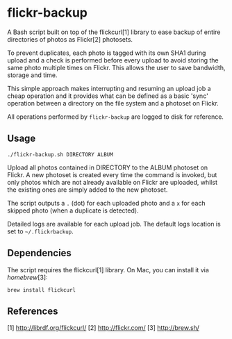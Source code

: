 # flickr-backup

A Bash script built on top of the flickcurl[1] library to ease backup
of entire directories of photos as Flickr[2] photosets.

To prevent duplicates, each photo is tagged with its own SHA1 during
upload and a check is performed before every upload to avoid storing
the same photo multiple times on Flickr. This allows the user to save
bandwidth, storage and time.

This simple approach makes interrupting and resuming an upload job
a cheap operation and it provides what can be defined as a basic 'sync'
operation between a directory on the file system and a photoset on
Flickr.

All operations performed by `flickr-backup` are logged to disk for
reference.

## Usage

````
./flickr-backup.sh DIRECTORY ALBUM
````

Upload all photos contained in DIRECTORY to the ALBUM photoset on
Flickr. A new photoset is created every time the command is invoked,
but only photos which are not already available on Flickr are
uploaded, whilst the existing ones are simply added to the new photoset.

The script outputs a `.` (dot) for each uploaded photo and a `x` for
each skipped photo (when a duplicate is detected).

Detailed logs are available for each upload job. The default logs
location is set to `~/.flickrbackup`.

## Dependencies

The script requires the flickcurl[1] library. On Mac, you can install
it via _homebrew_[3]:

````
brew install flickcurl
````

## References

[1] http://librdf.org/flickcurl/
[2] http://flickr.com/
[3] http://brew.sh/
